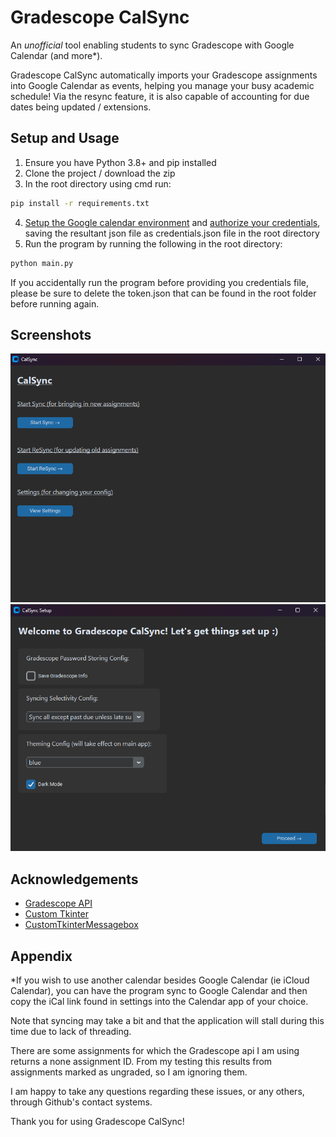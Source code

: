 
# Gradescope CalSync

An *unofficial* tool enabling students to sync Gradescope with Google Calendar (and more*).

Gradescope CalSync automatically imports your Gradescope assignments into Google Calendar as events, helping you manage your busy academic schedule! Via the resync feature, it is also capable of accounting for due dates being updated / extensions.



## Setup and Usage

1. Ensure you have Python 3.8+ and pip installed
2. Clone the project / download the zip
3. In the root directory using cmd run:
```cmd
pip install -r requirements.txt
```
4. [Setup the Google calendar environment](https://developers.google.com/workspace/calendar/api/quickstart/python#set-up-environment) and [authorize your credentials](https://developers.google.com/workspace/calendar/api/quickstart/python#authorize_credentials_for_a_desktop_application), saving the resultant json file as credentials.json file in the root directory
5. Run the program by running the following in the root directory:
```cmd
python main.py
```
If you accidentally run the program before providing you credentials file, please be sure to delete the token.json that can be found in the root folder before running again.

## Screenshots

![Preview1](./img1.png)
![Preview2](./img2.png)


## Acknowledgements

 - [Gradescope API](https://github.com/nyuoss/gradescope-api)
 - [Custom Tkinter](https://github.com/TomSchimansky/CustomTkinter)
 - [CustomTkinterMessagebox](https://github.com/horue/CustomTkinter-Messagebox)

## Appendix

\*If you wish to use another calendar besides Google Calendar (ie iCloud Calendar), you can have the program sync to Google Calendar and then copy the iCal link found in settings into the Calendar app of your choice.

Note that syncing may take a bit and that the application will stall during this time due to lack of threading.

There are some assignments for which the Gradescope api I am using returns a none assignment ID. From my testing this results from assignments marked as ungraded, so I am ignoring them. 

I am happy to take any questions regarding these issues, or any others, through Github's contact systems.

Thank you for using Gradescope CalSync!


